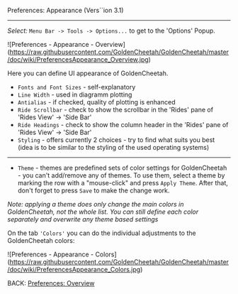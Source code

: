 Preferences: Appearance (Vers``ion 3.1)
***

_Select:_ `Menu Bar -> Tools -> Options...` to get to the 'Options' Popup.

![Preferences - Appearance - Overview] (https://raw.githubusercontent.com/GoldenCheetah/GoldenCheetah/master/doc/wiki/PreferencesAppearance_Overview.jpg)

Here you can define UI appearance of GoldenCheetah.

* `Fonts and Font Sizes` - self-explanatory
* `Line Width` - used in diagramm plotting
* `Antialias` - if checked, quality of plotting is enhanced
* `Ride Scrollbar` - check to show the scrollbar in the 'Rides' pane of 'Rides View' -> 'Side Bar'
* `Ride Headings` - check to show the column header in the 'Rides' pane of 'Rides View' -> 'Side Bar'
* `Styling` - offers currently 2 choices - try to find what suits you best (idea is to be similar to the styling of the used operating systems)
***
* `Theme` - themes are predefined sets of color settings for GoldenCheetah - you can't add/remove any of themes. To use them, select a theme by marking the row with a "mouse-click" and press `Apply Theme`. After that, don't forget to press `Save` to make the change work.

_Note: applying a theme does only change the main colors in GoldenCheetah, not the whole list. You can still define each color separately and overwrite any theme based settings_

On the tab `'Colors'` you can do the individual adjustments to the GoldenCheetah colors:

![Preferences - Appearance - Colors] (https://raw.githubusercontent.com/GoldenCheetah/GoldenCheetah/master/doc/wiki/PreferencesAppearance_Colors.jpg)









BACK: [Preferences: Overview](UG_Preferences_Overview)
